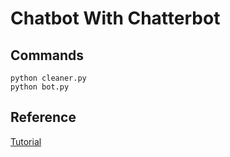# Chatbot With Chatterbot

## Commands

```
python cleaner.py
python bot.py
```

## Reference

[Tutorial](https://realpython.com/build-a-chatbot-python-chatterbot/#step-1-create-a-chatbot-using-python-chatterbot)

